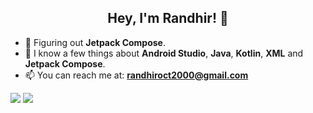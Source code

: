 ## <div align="center">**Hey, I'm Randhir**! 👋 </div>



- 🌱 Figuring out **Jetpack Compose**.
- 💬 I know a few things about **Android Studio**, **Java**, **Kotlin**, **XML** and **Jetpack Compose**.
- 📫 You can reach me at: **randhiroct2000@gmail.com**



<img src="https://github-readme-stats.vercel.app/api?username=aaddven&&show_icons=true&title_color=13EF3B&icon_color=13EF3B&text_color=daf7dc&bg_color=000000">


<img src="https://github-readme-stats.vercel.app/api/top-langs/?username=aaddven&langs_count=6&hide=makefile,nesc,cmake,qmake&hide_border=true&title_color=13EF3B&show_icons=true&layout=compact&bg_color=000001&text_color=daf7dc">





